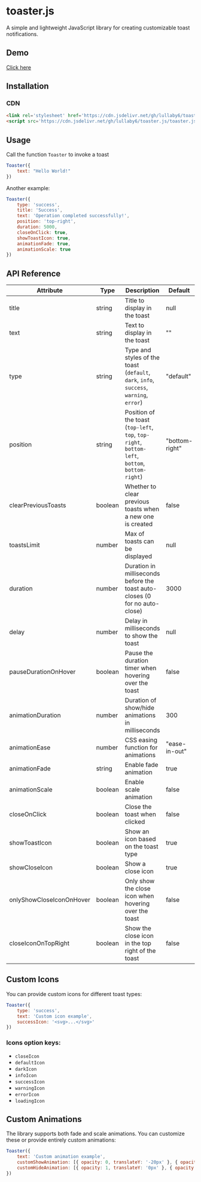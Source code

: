 # toaster.js

A simple and lightweight JavaScript library for creating customizable toast notifications.

## Demo

[Click here](https://lullaby6.github.io/toaster.js/)

## Installation

### CDN

```html
<link rel='stylesheet' href='https://cdn.jsdelivr.net/gh/lullaby6/toaster.js/toaster.css'>
<script src='https://cdn.jsdelivr.net/gh/lullaby6/toaster.js/toaster.js'></script>
```

## Usage

Call the function `Toaster` to invoke a toast

```js
Toaster({
    text: "Hello World!"
})
```

Another example:

```js
Toaster({
    type: 'success',
    title: 'Success',
    text: 'Operation completed successfully!',
    position: 'top-right',
    duration: 5000,
    closeOnClick: true,
    showToastIcon: true,
    animationFade: true,
    animationScale: true
})
```

## API Reference

| Attribute | Type | Description | Default |
|-----------------|----------------------|----------------------------------------------------------------------------|-------------|
| title | string | Title to display in the toast | null |
| text | string | Text to display in the toast | "" |
| type | string | Type and styles of the toast (`default`, `dark`, `info`, `success`, `warning`, `error`) | "default" |
| position | string | Position of the toast (`top-left`, `top`, `top-right`, `bottom-left`, `bottom`, `bottom-right`) | "bottom-right" |
| clearPreviousToasts | boolean | Whether to clear previous toasts when a new one is created | false |
| toastsLimit | number | Max of toasts can be displayed | null |
| duration | number | Duration in milliseconds before the toast auto-closes (0 for no auto-close) | 3000 |
| delay | number | Delay in milliseconds to show the toast | null |
| pauseDurationOnHover | boolean | Pause the duration timer when hovering over the toast | false |
| animationDuration | number | Duration of show/hide animations in milliseconds | 300 |
| animationEase | number | CSS easing function for animations | "ease-in-out" |
| animationFade | string | Enable fade animation | true |
| animationScale | boolean | Enable scale animation | false |
| closeOnClick | boolean | Close the toast when clicked | false |
| showToastIcon | boolean | Show an icon based on the toast type | true |
| showCloseIcon | boolean | Show a close icon | true |
| onlyShowCloseIconOnHover | boolean | Only show the close icon when hovering over the toast | false |
| closeIconOnTopRight | boolean | Show the close icon in the top right of the toast | false |

## Custom Icons

You can provide custom icons for different toast types:

```js
Toaster({
    type: 'success',
    text: 'Custom icon example',
    successIcon: '<svg>...</svg>'
})
```

### Icons option keys:
- `closeIcon`
- `defaultIcon`
- `darkIcon`
- `infoIcon`
- `successIcon`
- `warningIcon`
- `errorIcon`
- `loadingIcon`

## Custom Animations

The library supports both fade and scale animations. You can customize these or provide entirely custom animations:


```js
Toaster({
    text: 'Custom animation example',
    customShowAnimation: [{ opacity: 0, translateY: '-20px' }, { opacity: 1, translateY: '0px' }],
    customHideAnimation: [{ opacity: 1, translateY: '0px' }, { opacity: 0, translateY: '20px' }]
})
```